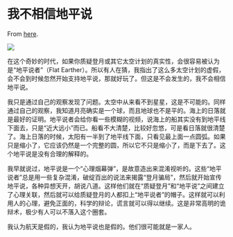 # 我不相信地平说

From [here](https://yinwang1.substack.com/p/6a1).

![](https://substackcdn.com/image/fetch/w_1456,c_limit,f_auto,q_auto:good,fl_progressive:steep/https%3A%2F%2Fbucketeer-e05bbc84-baa3-437e-9518-adb32be77984.s3.amazonaws.com%2Fpublic%2Fimages%2Fa21a1f22-09f7-4791-b617-f83da94d82ff_6240x4160.jpeg)

在这个奇妙的时代，如果你质疑登月或其它太空计划的真实性，会很容易被认为是“地平说者”（Flat Earther）。所以有人在猜，我指出了这么多太空计划的虚假，会不会到时候忽然开始支持地平说，那就好玩了。但这是不会发生的，我不会相信地平说。

我只是通过自己的观察发现了问题。太空中从来看不到星星，这是不可能的。同样通过自己的观察，我知道月亮确实是一个球，而且地球也不是平的。海上的日落就是最好的证明。地平说者会给你看一些模糊的视频，说海上的船其实没有到地平线下面去，只是“近大远小”而已。船看不大清楚，比较好忽悠，可是看日落就很清楚了。海上日落的时候，太阳有一半到了地平线下面，只看见最上面一点圆弧。如果只是缩小了，它应该仍然是一个完整的圆，所以它不只是缩小了，而是下去了。这个地平说是没有合理的解释的。

我早就说过，地平说是一个“心理烟幕弹”，是故意造出来混淆视听的。这些“地平说者”总是用一些复杂混淆，破绽百出的说法来揭露“登月骗局”，然后就开始宣传地平说，各种异想天开，胡说八道。这样他们就在“质疑登月”和“地平说”之间建立了心理关联，然后就可以给质疑登月的人都扣上“地平说者”的帽子。这样就可以利用人的心理，避免正面的，科学的辩论，谎言就可以得以继续。这是非常高明的诡辩术，极少有人可以不落入这个圈套。

我认为航天是假的，我认为地平说也是假的。他们很可能就是一家人。
